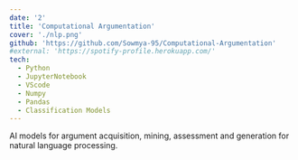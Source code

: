 ```yaml
---
date: '2'
title: 'Computational Argumentation'
cover: './nlp.png'
github: 'https://github.com/Sowmya-95/Computational-Argumentation'
#external: 'https://spotify-profile.herokuapp.com/'
tech:
  - Python
  - JupyterNotebook
  - VScode
  - Numpy
  - Pandas
  - Classification Models
---
```


AI models for argument acquisition, mining, assessment and generation for natural language processing. 
